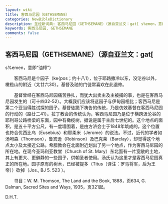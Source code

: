 ```yaml
---
layout: wiki
title: 客西马尼园（GETHSEMANE）
categories: NewBibleDictionary
description: 圣经新词典: 客西马尼园（GETHSEMANE）（源自亚兰文：gat[ s%emen，意即“油榨”）
keywords: 客西马尼园, GETHSEMANE
comments: false
---
```


## 客西马尼园（GETHSEMANE）（源自亚兰文：gat[

s%emen，意即“油榨”）

　　客西马尼是个园子（ke{pos；约十八1），位于耶路撒冷以东，没沦谷以外，橄榄山的附近（太廿六30）。基督及祂的门徒常喜欢在此退修。

　　基督曾经在客西马尼园痛苦挣扎，而犹大出卖主及主被捕的事，也是在客西马尼园发生的（可十四32-52）。大概我们应该将这园子与伊甸园相比；客西马尼是第二个亚当得胜试探的园子。基督徒跪下祷告的传统，乃是仿效基督在客西马尼园的行动的（路廿二41）。拉丁教会的传统认为，客西马尼园乃是位于横跨汲沦谷的耶利哥公路桥梁的东面，园中有橄榄树，据说是属于主后七世纪的。这个地点的面积，是五十平方公尺，有一度墙围着，是由方济会士于1848年筑成的。这个位置也符合优西比乌（Eusebius）和耶柔米（Jerome）的说法。不过，近代的学者如汤呣森（Thomson），鲁宾逊（Robinson）及巴克莱（Barclay），却觉得这个地点太小及太接近公路。希腊教会在北面附近划出了另一个地点，作为客西马尼园的所在地。在现今圣玛利亚教堂（Church of St. Mary）东北面有一片宽敞的土地，其上有更大、更僻静的一些园子，供朝圣者使用。汤氏认为这里才是客西马尼园真正的所在地。园子原有的树木，已经被提多（Titus〔译注：罗马将军，后为王帝〕）砍掉（Jos., BJ 5. 523 ）。

　　书目：W. M. Thomson, The Land and the Book, 1888，页634, G. Dalman, Sacred Sites and Ways, 1935，页321起。

D.H.T.








